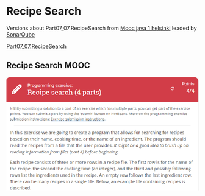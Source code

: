 # Recipe Search

Versions about Part07_07.RecipeSearch from [Mooc java 1 helsinki](https://java-programming.mooc.fi/) leaded by [SonarQube](https://www.sonarsource.com/products/sonarqube/)


[Part07_07.RecipeSearch](https://java-programming.mooc.fi/part-7/3-larger-exercises)

##  Recipe Search MOOC

![fig 1](web/recipeSearch.PNG)

